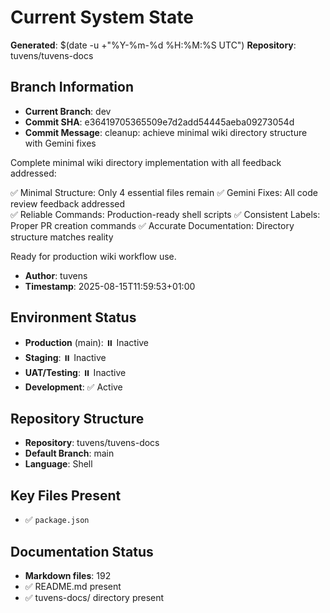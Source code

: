 # Current System State
**Generated**: $(date -u +"%Y-%m-%d %H:%M:%S UTC")
**Repository**: tuvens/tuvens-docs

## Branch Information
- **Current Branch**: dev
- **Commit SHA**: e36419705365509e7d2add54445aeba09273054d
- **Commit Message**: cleanup: achieve minimal wiki directory structure with Gemini fixes

Complete minimal wiki directory implementation with all feedback addressed:

✅ Minimal Structure: Only 4 essential files remain
✅ Gemini Fixes: All code review feedback addressed  
✅ Reliable Commands: Production-ready shell scripts
✅ Consistent Labels: Proper PR creation commands
✅ Accurate Documentation: Directory structure matches reality

Ready for production wiki workflow use.
- **Author**: tuvens
- **Timestamp**: 2025-08-15T11:59:53+01:00

## Environment Status
- **Production** (main): ⏸️ Inactive
- **Staging**: ⏸️ Inactive
- **UAT/Testing**: ⏸️ Inactive
- **Development**: ✅ Active

## Repository Structure
- **Repository**: tuvens/tuvens-docs
- **Default Branch**: main
- **Language**: Shell

## Key Files Present
- ✅ `package.json`

## Documentation Status
- **Markdown files**: 192
- ✅ README.md present
- ✅ tuvens-docs/ directory present
